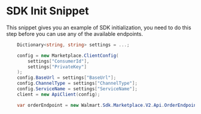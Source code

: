 # SDK Init Snippet

This snippet gives you an example of SDK initialization, you need to do this step before you can use any of the available endpoints.

```csharp
    Dictionary<string, string> settings = ...;

    config = new Marketplace.ClientConfig(
        settings["ConsumerId"],
        settings["PrivateKey"]
    );
    config.BaseUrl = settings["BaseUrl"];
    config.ChannelType = settings["ChannelType"];
    config.ServiceName = settings["ServiceName"];
    client = new ApiClient(config);

    var orderEndpoint = new Walmart.Sdk.Marketplace.V2.Api.OrderEndpoint(client);
```